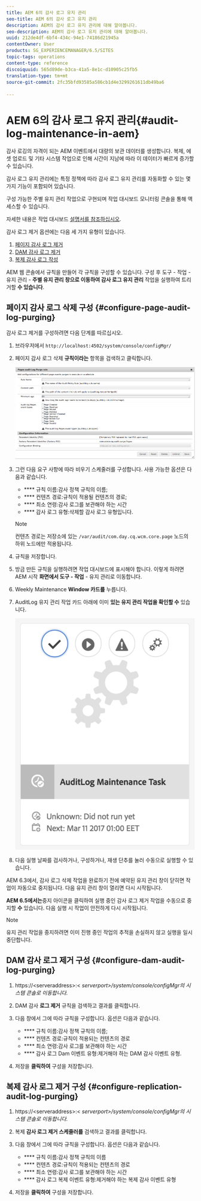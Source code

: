```yaml
---
title: AEM 6의 감사 로그 유지 관리
seo-title: AEM 6의 감사 로그 유지 관리
description: AEM의 감사 로그 유지 관리에 대해 알아봅니다.
seo-description: AEM의 감사 로그 유지 관리에 대해 알아봅니다.
uuid: 212de4df-6bf4-434c-94e1-74186d21945a
contentOwner: User
products: SG_EXPERIENCEMANAGER/6.5/SITES
topic-tags: operations
content-type: reference
discoiquuid: 565d89de-b3ca-41a5-8e1c-d10905c25fb5
translation-type: tm+mt
source-git-commit: 2fc35bfd93585a586cb1d4e3299261611db49ba6

---
```



# AEM 6의 감사 로그 유지 관리{#audit-log-maintenance-in-aem}

감사 로깅의 자격이 되는 AEM 이벤트에서 대량의 보관 데이터를 생성합니다. 복제, 에셋 업로드 및 기타 시스템 작업으로 인해 시간이 지남에 따라 이 데이터가 빠르게 증가할 수 있습니다.

감사 로그 유지 관리에는 특정 정책에 따라 감사 로그 유지 관리를 자동화할 수 있는 몇 가지 기능이 포함되어 있습니다.

구성 가능한 주별 유지 관리 작업으로 구현되며 작업 대시보드 모니터링 콘솔을 통해 액세스할 수 있습니다.

자세한 내용은 작업 대시보드 [설명서를 참조하십시오](/help/sites-administering/operations-dashboard.md).

감사 로그 제거 옵션에는 다음 세 가지 유형이 있습니다.

1. [페이지 감사 로그 제거](/help/sites-administering/operations-audit-log.md#configure-page-audit-log-purging)
1. [DAM 감사 로그 제거](/help/sites-administering/operations-audit-log.md#configure-dam-audit-log-purging)
1. [복제 감사 로그 작성](/help/sites-administering/operations-audit-log.md#configure-replication-audit-log-purging)

AEM 웹 콘솔에서 규칙을 만들어 각 규칙을 구성할 수 있습니다. 구성 후 도구 - 작업 - 유지 관리 - **주별 유지 관리 창으로 이동하여 감사 로그 유지 관리** 작업을 실행하여 트리거할 **수 있습니다**.

## 페이지 감사 로그 삭제 구성 {#configure-page-audit-log-purging}

감사 로그 제거를 구성하려면 다음 단계를 따르십시오.

1. 브라우저에서 `http://localhost:4502/system/console/configMgr/`

1. 페이지 감사 로그 삭제 **규칙이라는** 항목을 검색하고 클릭합니다.

   ![chlimage_1-365](assets/chlimage_1-365.png)

1. 그런 다음 요구 사항에 따라 비우기 스케줄러를 구성합니다. 사용 가능한 옵션은 다음과 같습니다.

   * **** 규칙 이름:감사 정책 규칙의 이름;
   * **** 컨텐츠 경로:규칙이 적용될 컨텐츠의 경로;
   * **** 최소 연령:감사 로그를 보관해야 하는 시간
   * **** 감사 로그 유형:삭제할 감사 로그 유형입니다.
   >[!NOTE]
   >
   >컨텐츠 경로는 저장소에 있는 `/var/audit/com.day.cq.wcm.core.page` 노드의 하위 노드에만 적용됩니다.

1. 규칙을 저장합니다.
1. 방금 만든 규칙을 실행하려면 작업 대시보드에 표시해야 합니다. 이렇게 하려면 AEM 시작 **화면에서 도구 - 작업** - 유지 관리로 이동합니다.

1. Weekly Maintenance **Window 카드를** 누릅니다.

1. AuditLog 유지 관리 작업 카드 아래에 이미 **있는 유지 관리 작업을 확인할 수** 있습니다.

   ![chlimage_1-366](assets/chlimage_1-366.png)

1. 다음 실행 날짜를 검사하거나, 구성하거나, 재생 단추를 눌러 수동으로 실행할 수 있습니다.

AEM 6.3에서, 감사 로그 삭제 작업을 완료하기 전에 예약된 유지 관리 창이 닫히면 작업이 자동으로 중지됩니다. 다음 유지 관리 창이 열리면 다시 시작됩니다.

**AEM 6.5에서는**&#x200B;중지 아이콘을 클릭하여 실행 중인 감사 로그 제거 작업을 수동으로 중지할 **수** 있습니다. 다음 실행 시 작업이 안전하게 다시 시작됩니다.

>[!NOTE]
>
>유지 관리 작업을 중지하려면 이미 진행 중인 작업의 추적을 손실하지 않고 실행을 일시 중단합니다.

## DAM 감사 로그 제거 구성 {#configure-dam-audit-log-purging}

1. https://&lt;serveraddress>:&lt; *serverport>/system/console/configMgr의 시스템 콘솔로 이동합니다.*
1. DAM 감사 **로그 제거** 규칙을 검색하고 결과를 클릭합니다.
1. 다음 창에서 그에 따라 규칙을 구성합니다. 옵션은 다음과 같습니다.

   * **** 규칙 이름:감사 정책 규칙의 이름;
   * **** 컨텐츠 경로:규칙이 적용되는 컨텐츠의 경로
   * **** 최소 연령:감사 로그를 보관해야 하는 시간
   * **** 감사 로그 Dam 이벤트 유형:제거해야 하는 DAM 감사 이벤트 유형.

1. 저장을 **클릭하여** 구성을 저장합니다.

## 복제 감사 로그 제거 구성 {#configure-replication-audit-log-purging}

1. https://&lt;serveraddress>:&lt; *serverport>/system/console/configMgr의 시스템 콘솔로 이동합니다.*
1. 복제 **감사 로그 제거 스케줄러를** 검색하고 결과를 클릭합니다.
1. 다음 창에서 그에 따라 규칙을 구성합니다. 옵션은 다음과 같습니다.

   * **** 규칙 이름:감사 정책 규칙의 이름
   * **** 컨텐츠 경로:규칙이 적용되는 컨텐츠의 경로
   * **** 최소 연령:감사 로그를 보관해야 하는 시간
   * **** 감사 로그 복제 이벤트 유형:제거해야 하는 복제 감사 이벤트 유형

1. 저장을 **클릭하여** 구성을 저장합니다.

